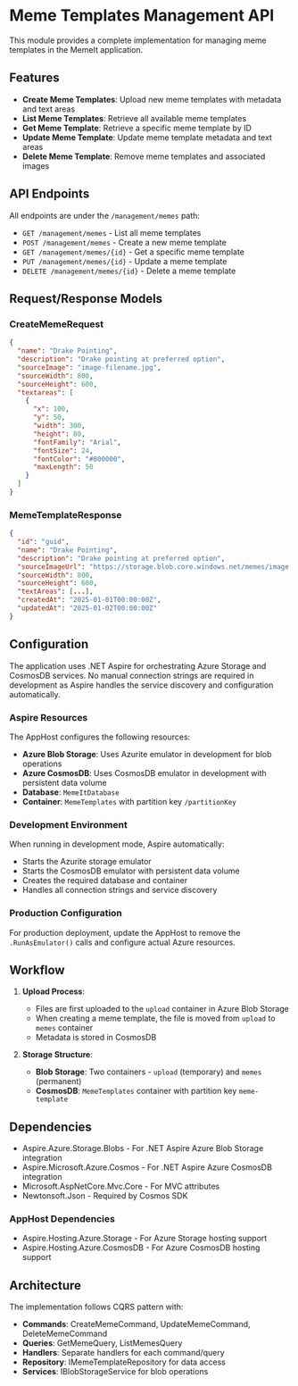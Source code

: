 # Meme Templates Management API

This module provides a complete implementation for managing meme templates in the MemeIt application.

## Features

- **Create Meme Templates**: Upload new meme templates with metadata and text areas
- **List Meme Templates**: Retrieve all available meme templates
- **Get Meme Template**: Retrieve a specific meme template by ID
- **Update Meme Template**: Update meme template metadata and text areas
- **Delete Meme Template**: Remove meme templates and associated images

## API Endpoints

All endpoints are under the `/management/memes` path:

- `GET /management/memes` - List all meme templates
- `POST /management/memes` - Create a new meme template
- `GET /management/memes/{id}` - Get a specific meme template
- `PUT /management/memes/{id}` - Update a meme template
- `DELETE /management/memes/{id}` - Delete a meme template

## Request/Response Models

### CreateMemeRequest
```json
{
  "name": "Drake Pointing",
  "description": "Drake pointing at preferred option",
  "sourceImage": "image-filename.jpg",
  "sourceWidth": 800,
  "sourceHeight": 600,
  "textareas": [
    {
      "x": 100,
      "y": 50,
      "width": 300,
      "height": 80,
      "fontFamily": "Arial",
      "fontSize": 24,
      "fontColor": "#000000",
      "maxLength": 50
    }
  ]
}
```

### MemeTemplateResponse
```json
{
  "id": "guid",
  "name": "Drake Pointing",
  "description": "Drake pointing at preferred option",
  "sourceImageUrl": "https://storage.blob.core.windows.net/memes/image.jpg",
  "sourceWidth": 800,
  "sourceHeight": 600,
  "textAreas": [...],
  "createdAt": "2025-01-01T00:00:00Z",
  "updatedAt": "2025-01-02T00:00:00Z"
}
```

## Configuration

The application uses .NET Aspire for orchestrating Azure Storage and CosmosDB services. No manual connection strings are required in development as Aspire handles the service discovery and configuration automatically.

### Aspire Resources

The AppHost configures the following resources:

- **Azure Blob Storage**: Uses Azurite emulator in development for blob operations
- **Azure CosmosDB**: Uses CosmosDB emulator in development with persistent data volume
- **Database**: `MemeItDatabase` 
- **Container**: `MemeTemplates` with partition key `/partitionKey`

### Development Environment

When running in development mode, Aspire automatically:
- Starts the Azurite storage emulator
- Starts the CosmosDB emulator with persistent data volume
- Creates the required database and container
- Handles all connection strings and service discovery

### Production Configuration

For production deployment, update the AppHost to remove the `.RunAsEmulator()` calls and configure actual Azure resources.

## Workflow

1. **Upload Process**: 
   - Files are first uploaded to the `upload` container in Azure Blob Storage
   - When creating a meme template, the file is moved from `upload` to `memes` container
   - Metadata is stored in CosmosDB

2. **Storage Structure**:
   - **Blob Storage**: Two containers - `upload` (temporary) and `memes` (permanent)
   - **CosmosDB**: `MemeTemplates` container with partition key `meme-template`

## Dependencies

- Aspire.Azure.Storage.Blobs - For .NET Aspire Azure Blob Storage integration
- Aspire.Microsoft.Azure.Cosmos - For .NET Aspire Azure CosmosDB integration
- Microsoft.AspNetCore.Mvc.Core - For MVC attributes
- Newtonsoft.Json - Required by Cosmos SDK

### AppHost Dependencies

- Aspire.Hosting.Azure.Storage - For Azure Storage hosting support
- Aspire.Hosting.Azure.CosmosDB - For Azure CosmosDB hosting support

## Architecture

The implementation follows CQRS pattern with:
- **Commands**: CreateMemeCommand, UpdateMemeCommand, DeleteMemeCommand
- **Queries**: GetMemeQuery, ListMemesQuery
- **Handlers**: Separate handlers for each command/query
- **Repository**: IMemeTemplateRepository for data access
- **Services**: IBlobStorageService for blob operations

